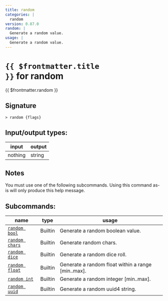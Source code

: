 ```yaml
---
title: random
categories: |
  random
version: 0.87.0
random: |
  Generate a random value.
usage: |
  Generate a random value.
---
```

<!-- This file is automatically generated. Please edit the command in https://github.com/nushell/nushell instead. -->

# <code>{{ $frontmatter.title }}</code> for random

<div class='command-title'>{{ $frontmatter.random }}</div>

## Signature

```> random {flags} ```


## Input/output types:

| input   | output |
| ------- | ------ |
| nothing | string |

## Notes
You must use one of the following subcommands. Using this command as-is will only produce this help message.

## Subcommands:

| name                                             | type    | usage                                              |
| ------------------------------------------------ | ------- | -------------------------------------------------- |
| [`random bool`](/commands/docs/random_bool.md)   | Builtin | Generate a random boolean value.                   |
| [`random chars`](/commands/docs/random_chars.md) | Builtin | Generate random chars.                             |
| [`random dice`](/commands/docs/random_dice.md)   | Builtin | Generate a random dice roll.                       |
| [`random float`](/commands/docs/random_float.md) | Builtin | Generate a random float within a range [min..max]. |
| [`random int`](/commands/docs/random_int.md)     | Builtin | Generate a random integer [min..max].              |
| [`random uuid`](/commands/docs/random_uuid.md)   | Builtin | Generate a random uuid4 string.                    |